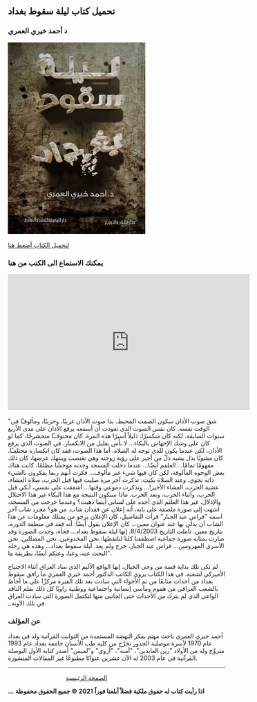 ## تحميل كتاب ليلة سقوط بغداد
### د أحمد خيري العمري
![](https://raw.githubusercontent.com/iqraa4u/iqraa4u.github.io/main/images%20(43).jpeg)

[لتحميل الكتاب أضغط هنا ](https://github.com/iqraa4u/iqraa4u.github.io/raw/main/%D9%84%D9%8A%D9%84%D8%A9%20%D8%B3%D9%82%D9%88%D8%B7%20%D8%A8%D8%BA%D8%AF%D8%A7%D8%AF%20%D8%A3%D8%AD%D9%85%D8%AF%20%D8%AE%D9%8A%D8%B1%D9%8A%20%D8%A7%D9%84%D8%B9%D9%85%D8%B1%D9%8A%20%23%D9%81%D9%88%D8%B1_%D8%B1%D9%8A%D8%AF.pdf)
### يمكنك الاستماع الى الكتب من هنا 
<iframe width="560" height="315" src="https://www.youtube.com/embed/yIlJx1Qnk40" title="YouTube video player" frameborder="0" allow="accelerometer; autoplay; clipboard-write; encrypted-media; gyroscope; picture-in-picture" allowfullscreen></iframe>

"شق صوت الأذان سكون الصمت المحيط، بدا صوت الأذان غريبًا، وحزينًا، ومألوفـًا في الوقت نفسه. كان نفس الصوت الذي تعودت أن أسمعه يرفع الأذان على مدى الأربع سنوات السابقة. لكنه كان منكسرًا، ذليلاً أسيرًا هذه المرة. كان مخنوقــًا متحشرجًا، كما لو كان على وشك الإجهاش بالبكاء... لا بأس بقليل من الانكسار، في الصوت الذي يرفع الأذان، لكن عندما يكون للذي توجه له الصلاة، أما هذا الصوت، فقد كان انكساره مختلفـًا، كان مشوبًا بذل يشبه ذلّ من أجبر على رؤية زوجته وهي تغتصب وينتهك عرضها، كان ذلك مفهومًا تمامًا... العلقم أيضًا... عندما دخلت المسجد وجدته موحشًا مظلمًا، كانت هناك بعض الوجوه المألوفة، لكن كان فيها شيء غير مألوف... فكرت أنهم ربما يفكرون بالشيء ذاته نحوي. وعند الصلاة بكيت، تذكرت آخر مرة صليت فيها قبل الحرب، صلاة العشاء، عشية الحرب، العشاء الأخير!... وتذكرت دموعي وقتها... أشفقت على نفسي، أبكي قبل الحرب، وأثناء الحرب، وبعد الحرب. ماذا ستكون النتيجة مع هذا البكاء غير هذا الاحتلال والإذلال، غير هذا العلثم الذي أجده على لساني أينما ذهبت؟ وعندما خرجت من المسجد، انتبهت إلى صورة ملصقة على بابه، أنه إعلان عن فقدان شاب. من هو؟ مجرد شاب آخر اسمه "فراس عبد الجبار" قرأت التفاصيل، كان الإعلان يرجو من يمتلك معلومات عن هذا الشاب أن يدلي بها عند عنوان معين... كان الإعلان يقول أيضًا: أنه فقد في منطقة الدورة، بتاريخ معين. تأملت التاريخ 8/4/2003. إنها ليلة سقوط بغداد... فجأة، وجدت الصورة وقد صارت بمثابة صورة جماعية اصطففنا كلنا لنلتقطها: نحن المخدوعين، نحن المضللين، نحن الأسرى المهزومين... فراس عبد الجبار، خرج ولم يعد. ليلة سقوط بغداد... وهذه هي رحلة البحث عنه، وعنا، وعنكم أيضًا، بطريقة ما".

لم تكن تلك بداية قصة من وحي الخيال، إنها الواقع الأليم الذي ساد العراق أثناء الاجتياح الأميركي لشعبه. في هذا الكتاب يروي الكاتب الدكتور أحمد خيري العمري ما رافق سقوط بغداد من أحداث متابعًا من ثم الأجواء التي سادت بعد تلك الفترة مركزًا على ما أحاط بالشعب العراقي من هموم ومآسي إنسانية واجتماعية ووطنية راويًا كل ذلك بقلم الناقد الواعي الذي لم يترك من الأحداث حتى الجانبي منها لتكتمل الصورة التي سادت العراق في تلك الآونة.ـ
### عن المؤلف 
أحمد خيري العمري باحث مهتم بفكر النهضة المستمدة من الثوابت القرآنية ولد في بغداد عام 1970 لأسرة موصلية الجذور تخرَّج من كلية طب الأسنان جامعة بغداد عام 1993 متزوِّج وله من الأولاد "زين العابدين"، "آمنة"، "أروى" و"لميس" أصدر كتابه الأول البوصلة القرآنية في عام 2003 له الآن عشرين عنوانًا مطبوعًا غير المقالات المنشورة.
  


------
&nbsp; &nbsp; &nbsp; &nbsp; &nbsp; &nbsp; &nbsp; &nbsp;&nbsp;&nbsp; &nbsp; &nbsp; &nbsp; &nbsp; &nbsp; &nbsp; &nbsp; &nbsp;   [ الصفحة الرئيسية ](https://iqraa4u.me/)   

**... اذا رأيت كتاب له حقوق ملكية فضلاً أبلغنا فوراً**
**2021 © جميع الحقوق محفوظة**
